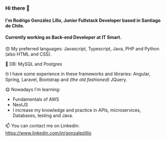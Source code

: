### Hi there 👋

#### I'm Rodrigo González Lillo, Junior Fullstack Developer based in Santiago de Chile.

#### Currently working as Back-end Developer at IT Smart.

😍 My preferred languages: Javascript, Typescript, Java, PHP and Python (also HTML and CSS).

🤖 DB: MySQL and Postgres

🤓 I have some experience in these frameworks and libraries: Angular, Spring, Laravel, Bootstrap and *(the old fashioned)* JQuery.

😋 Nowadays I'm learning:
   - Fundamentals of AWS
   - NestJS
   - I increase my knowledge and practice in APIs, microservices, Databases, testing and Java.

📫 You can contact me on Linkedin: https://www.linkedin.com/in/gonzalezlillo

